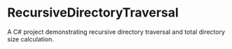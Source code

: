 # RecursiveDirectoryTraversal
A C# project demonstrating recursive directory traversal and total directory size calculation.
